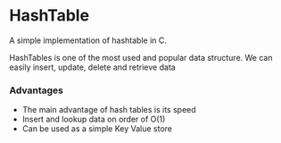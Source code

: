 # HashTable
A simple implementation of hashtable in C.

HashTables is one of the most used and popular data structure. We can easily insert, update, delete and retrieve data

### Advantages

* The main advantage of hash tables is its speed
* Insert and lookup  data on order of O(1) 
* Can be used as a simple Key Value store
